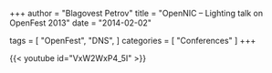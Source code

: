 +++
author = "Blagovest Petrov"
title = "OpenNIC – Lighting talk on OpenFest 2013"
date = "2014-02-02"

tags = [
    "OpenFest",
    "DNS",
]
categories = [
    "Conferences"
]
+++

{{< youtube id="VxW2WxP4_5I" >}}